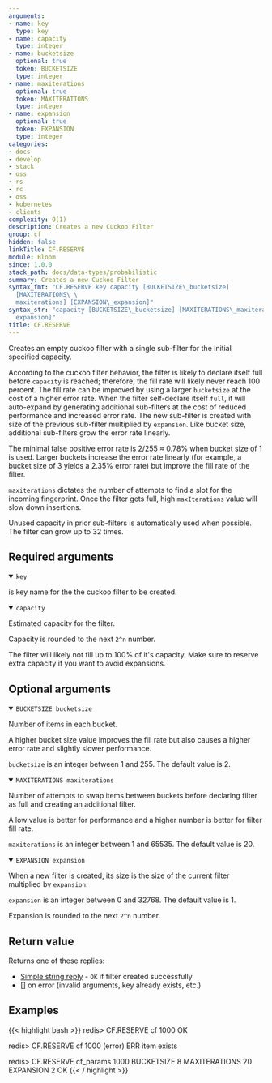 ```yaml
---
arguments:
- name: key
  type: key
- name: capacity
  type: integer
- name: bucketsize
  optional: true
  token: BUCKETSIZE
  type: integer
- name: maxiterations
  optional: true
  token: MAXITERATIONS
  type: integer
- name: expansion
  optional: true
  token: EXPANSION
  type: integer
categories:
- docs
- develop
- stack
- oss
- rs
- rc
- oss
- kubernetes
- clients
complexity: O(1)
description: Creates a new Cuckoo Filter
group: cf
hidden: false
linkTitle: CF.RESERVE
module: Bloom
since: 1.0.0
stack_path: docs/data-types/probabilistic
summary: Creates a new Cuckoo Filter
syntax_fmt: "CF.RESERVE key capacity [BUCKETSIZE\_bucketsize]
  [MAXITERATIONS\_\
  maxiterations] [EXPANSION\_expansion]"
syntax_str: "capacity [BUCKETSIZE\_bucketsize] [MAXITERATIONS\_maxiterations] [EXPANSION\_\
  expansion]"
title: CF.RESERVE
---
```

Creates an empty cuckoo filter with a single sub-filter for the initial specified capacity.

According to the cuckoo filter behavior, the filter is likely to declare itself full before `capacity` is reached; therefore, the fill rate will likely never reach 100 percent.
The fill rate can be improved by using a larger `bucketsize` at the cost of a higher error rate.
When the filter self-declare itself `full`, it will auto-expand by generating additional sub-filters at the cost of reduced performance and increased error rate.
The new sub-filter is created with size of the previous sub-filter multiplied by `expansion`.
Like bucket size, additional sub-filters grow the error rate linearly.

The minimal false positive error rate is 2/255 ≈ 0.78% when bucket size of 1 is used.
Larger buckets increase the error rate linearly (for example, a bucket size of 3 yields a 2.35% error rate) but improve the fill rate of the filter.

`maxiterations` dictates the number of attempts to find a slot for the incoming fingerprint.
Once the filter gets full, high `maxIterations` value will slow down insertions.

Unused capacity in prior sub-filters is automatically used when possible. 
The filter can grow up to 32 times.

## Required arguments

<details open><summary><code>key</code></summary>

is key name for the the cuckoo filter to be created.
</details>

<details open><summary><code>capacity</code></summary>

Estimated capacity for the filter.

Capacity is rounded to the next `2^n` number.

The filter will likely not fill up to 100% of it's capacity. Make sure to reserve extra capacity if you want to avoid expansions.
</details>

## Optional arguments

<details open><summary><code>BUCKETSIZE bucketsize</code></summary>

Number of items in each bucket.

A higher bucket size value improves the fill rate but also causes a higher error rate and slightly slower performance.

`bucketsize` is an integer between 1 and 255. The default value is 2.
</details>

<details open><summary><code>MAXITERATIONS maxiterations</code></summary>

Number of attempts to swap items between buckets before declaring filter as full and creating an additional filter. 

A low value is better for performance and a higher number is better for filter fill rate.

`maxiterations` is an integer between 1 and 65535. The default value is 20.
</details>

<details open><summary><code>EXPANSION expansion</code></summary>

When a new filter is created, its size is the size of the current filter multiplied by `expansion`.

`expansion` is an integer between 0 and 32768. The default value is 1.

Expansion is rounded to the next `2^n` number. 
</details>

## Return value

Returns one of these replies:

- [Simple string reply](/docs/reference/protocol-spec#simple-strings) - `OK` if filter created successfully
- [] on error (invalid arguments, key already exists, etc.)

## Examples

{{< highlight bash >}}
redis> CF.RESERVE cf 1000
OK

redis> CF.RESERVE cf 1000
(error) ERR item exists

redis> CF.RESERVE cf_params 1000 BUCKETSIZE 8 MAXITERATIONS 20 EXPANSION 2
OK
{{< / highlight >}}
